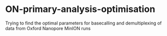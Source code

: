 # ON-primary-analysis-optimisation
Trying to find the optimal parameters for basecalling and demultiplexing of data from Oxford Nanopore MinION runs
